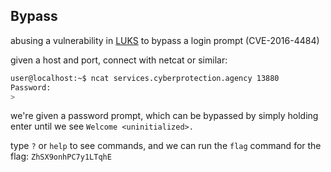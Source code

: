 ## Bypass

abusing a vulnerability in [LUKS](https://en.wikipedia.org/wiki/Linux_Unified_Key_Setup) to bypass a login prompt (CVE-2016-4484)

given a host and port, connect with netcat or similar:
```bash
user@localhost:~$ ncat services.cyberprotection.agency 13880
Password:
>
```

we're given a password prompt, which can be bypassed by simply holding enter until we see `Welcome <uninitialized>.`

type `?` or `help` to see commands, and we can run the `flag` command for the flag: `ZhSX9onhPC7y1LTqhE`

